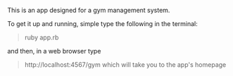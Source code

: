 This is an app designed for a gym management system.

To get it up and running, simple type the following in the terminal:
> ruby app.rb

and then, in a web browser type
> http://localhost:4567/gym
which will take you to the app's homepage
